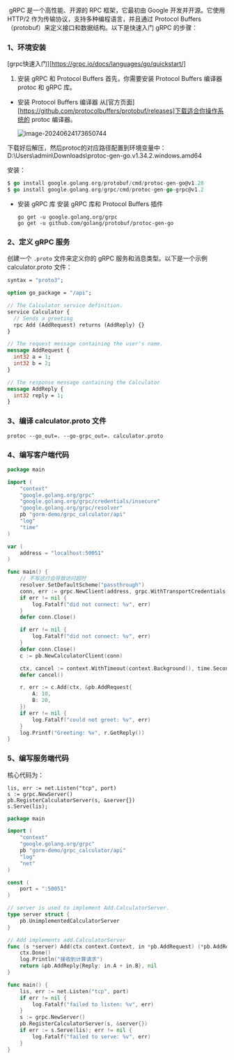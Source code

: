 ​	gRPC 是一个高性能、开源的 RPC 框架，它最初由 Google 开发并开源。它使用 HTTP/2 作为传输协议，支持多种编程语言，并且通过 Protocol Buffers（protobuf）来定义接口和数据结构。以下是快速入门 gRPC 的步骤：

### 1、环境安装

[grpc快速入门][https://grpc.io/docs/languages/go/quickstart/]

1. 安装 gRPC 和 Protocol Buffers
   首先，你需要安装 Protocol Buffers 编译器 protoc 和 gRPC 库。

* 安装 Protocol Buffers 编译器
  从[官方页面][https://github.com/protocolbuffers/protobuf/releases]下载适合你操作系统的 protoc 编译器。

  ![image-20240624173650744](grpc.assets/image-20240624173650744.png)

下载好后解压，然后protoc的对应路径配置到环境变量中：D:\Users\admin\Downloads\protoc-gen-go.v1.34.2.windows.amd64

安装：

```go
$ go install google.golang.org/protobuf/cmd/protoc-gen-go@v1.28
$ go install google.golang.org/grpc/cmd/protoc-gen-go-grpc@v1.2
```



* 安装 gRPC 库
  安装 gRPC 库和 Protocol Buffers 插件

  ```
  go get -u google.golang.org/grpc
  go get -u github.com/golang/protobuf/protoc-gen-go
  ```

### 2、定义 gRPC 服务

创建一个 `.proto` 文件来定义你的 gRPC 服务和消息类型。以下是一个示例 calculator.proto 文件：

```proto
syntax = "proto3";

option go_package = "/api";

// The Calculator service definition.
service Calculator {
  // Sends a greeting
  rpc Add (AddRequest) returns (AddReply) {}
}

// The request message containing the user's name.
message AddRequest {
  int32 a = 1;
  int32 b = 2;
}

// The response message containing the Calculator
message AddReply {
  int32 reply = 1;
}

```

### 3、编译 calculator.proto 文件

```shell
protoc --go_out=. --go-grpc_out=. calculator.proto
```

### 4、编写客户端代码

```go
package main

import (
	"context"
	"google.golang.org/grpc"
	"google.golang.org/grpc/credentials/insecure"
	"google.golang.org/grpc/resolver"
	pb "gorm-demo/grpc_calculator/api"
	"log"
	"time"
)

var (
	address = "localhost:50051"
)

func main() {
	// 不写这行会导致访问超时
	resolver.SetDefaultScheme("passthrough")
	conn, err := grpc.NewClient(address, grpc.WithTransportCredentials(insecure.NewCredentials()))
	if err != nil {
		log.Fatalf("did not connect: %v", err)
	}
	defer conn.Close()

	if err != nil {
		log.Fatalf("did not connect: %v", err)
	}
	defer conn.Close()
	c := pb.NewCalculatorClient(conn)

	ctx, cancel := context.WithTimeout(context.Background(), time.Second)
	defer cancel()

	r, err := c.Add(ctx, &pb.AddRequest{
		A: 10,
		B: 20,
	})
	if err != nil {
		log.Fatalf("could not greet: %v", err)
	}
	log.Printf("Greeting: %v", r.GetReply())
}

```

### 5、编写服务端代码



核心代码为：

	lis, err := net.Listen("tcp", port)
	s := grpc.NewServer()
	pb.RegisterCalculatorServer(s, &server{})
	s.Serve(lis);
```go
package main

import (
	"context"
	"google.golang.org/grpc"
	pb "gorm-demo/grpc_calculator/api"
	"log"
	"net"
)

const (
	port = ":50051"
)

// server is used to implement Add.CalculatorServer.
type server struct {
	pb.UnimplementedCalculatorServer
}

// Add implements add.CalculatorServer
func (s *server) Add(ctx context.Context, in *pb.AddRequest) (*pb.AddReply, error) {
	ctx.Done()
	log.Println("接收到计算请求")
	return &pb.AddReply{Reply: in.A + in.B}, nil
}

func main() {
	lis, err := net.Listen("tcp", port)
	if err != nil {
		log.Fatalf("failed to listen: %v", err)
	}
	s := grpc.NewServer()
	pb.RegisterCalculatorServer(s, &server{})
	if err := s.Serve(lis); err != nil {
		log.Fatalf("failed to serve: %v", err)
	}
}

```

